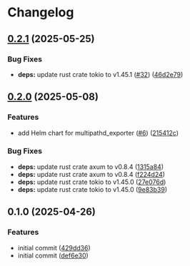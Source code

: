 # Changelog

## [0.2.1](https://github.com/vexxhost/multipathd_exporter/compare/multipathd-exporter-v0.2.0...multipathd-exporter-v0.2.1) (2025-05-25)


### Bug Fixes

* **deps:** update rust crate tokio to v1.45.1 ([#32](https://github.com/vexxhost/multipathd_exporter/issues/32)) ([46d2e79](https://github.com/vexxhost/multipathd_exporter/commit/46d2e794349a28c9f3b6a244c03f401b71493872))

## [0.2.0](https://github.com/vexxhost/multipathd_exporter/compare/multipathd-exporter-v0.1.0...multipathd-exporter-v0.2.0) (2025-05-08)


### Features

* add Helm chart for multipathd_exporter ([#6](https://github.com/vexxhost/multipathd_exporter/issues/6)) ([215412c](https://github.com/vexxhost/multipathd_exporter/commit/215412ca0e28f36ccaa51f8bb16945d72b30265b))


### Bug Fixes

* **deps:** update rust crate axum to v0.8.4 ([1315a84](https://github.com/vexxhost/multipathd_exporter/commit/1315a849403c8b8b8b62db17c20d72c9965de565))
* **deps:** update rust crate axum to v0.8.4 ([f224d24](https://github.com/vexxhost/multipathd_exporter/commit/f224d2441c07264f03fbbeb1499aba2a42d5e240))
* **deps:** update rust crate tokio to v1.45.0 ([27e076d](https://github.com/vexxhost/multipathd_exporter/commit/27e076d08fc15d4e4d3ed51763738c23cca6b7db))
* **deps:** update rust crate tokio to v1.45.0 ([9e83b39](https://github.com/vexxhost/multipathd_exporter/commit/9e83b395e11ea3713903b4dce4a48cfeee447a79))

## 0.1.0 (2025-04-26)


### Features

* initial commit ([429dd36](https://github.com/vexxhost/multipathd_exporter/commit/429dd368c4fd1a8c4deab35c40c513814ad444d5))
* initial commit ([def6e30](https://github.com/vexxhost/multipathd_exporter/commit/def6e3017698fdb52b4758362ccd55e5cb75b7db))
